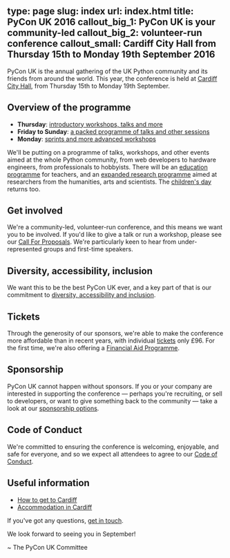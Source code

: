type: page
slug: index
url: index.html
title: PyCon UK 2016
callout_big_1: PyCon UK is your community-led
callout_big_2: volunteer-run conference
callout_small: Cardiff City Hall from Thursday 15th to Monday 19th September 2016
---

PyCon UK is the annual gathering of the UK Python community and its friends
from around the world.  This year, the conference is held at [Cardiff City
Hall](http://www.cardiffcityhall.com/), from Thursday 15th to Monday 19th
September.

## Overview of the programme

* **Thursday**: [introductory workshops, talks and more](/introduction)
* **Friday to Sunday**: [a packed programme of talks and other sessions](/programme)
* **Monday**: [sprints and more advanced workshops](/code-day)

We'll be putting on a programme of talks, workshops, and other events aimed at
the whole Python community, from web developers to hardware engineers, from
professionals to hobbyists.  There will be an [education programme](/teachers/)
for teachers, and an [expanded research programme](/research/) aimed at
researchers from the humanities, arts and scientists.  The [children's
day](/children/) returns too.

## Get involved

We're a community-led, volunteer-run conference, and this means we want you to
be involved.  If you'd like to give a talk or run a workshop, please see our
[Call For Proposals](/cfp/).  We're particularly keen to hear from
under-represented groups and first-time speakers.

## Diversity, accessibility, inclusion

We want this to be the best PyCon UK ever, and a key part of that is our commitment to [diversity, accessibility and
inclusion](/diversity-accessibility-inclusion).

## Tickets

Through the generosity of our sponsors, we're able to make the conference more
affordable than in recent years, with individual [tickets](/tickets/) only £96.
For the first time, we're also offering a [Financial Aid
Programme](/financial-aid/).

## Sponsorship

PyCon UK cannot happen without sponsors.  If you or your company are interested
in supporting the conference — perhaps you're recruiting, or sell to
developers, or want to give something back to the community — take a look at
our [sponsorship options](/sponsorship/).

## Code of Conduct

We're committed to ensuring the conference is welcoming, enjoyable, and safe
for everyone, and so we expect all attendees to agree to our [Code of
Conduct](/code-of-conduct/).

## Useful information

* [How to get to Cardiff](/venue)
* [Accommodation in Cardiff](/accommodation)


If you've got any questions, [get in touch](/contact/).

We look forward to seeing you in September!

~ The PyCon UK Committee
